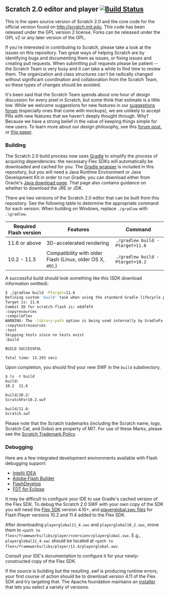 ## Scratch 2.0 editor and player [![Build Status](https://api.travis-ci.org/LLK/scratch-flash.svg?branch=master)](https://travis-ci.org/LLK/scratch-flash)
This is the open source version of Scratch 2.0 and the core code for the official version found on http://scratch.mit.edu. This code has been released under the GPL version 2 license. Forks can be released under the GPL v2 or any later version of the GPL.

If you're interested in contributing to Scratch, please take a look at the issues on this repository. Two great ways of helping Scratch are by identifying bugs and documenting them as issues, or fixing issues and creating pull requests. When submitting pull requests please be patient -- the Scratch Team is very busy and it can take a while to find time to review them. The organization and class structures can't be radically changed without significant coordination and collaboration from the Scratch Team, so these types of changes should be avoided.

It's been said that the Scratch Team spends about one hour of design discussion for every pixel in Scratch, but some think that estimate is a little low. While we welcome suggestions for new features in our <a href="http://scratch.mit.edu/discuss/1/">suggestions forum</a> (especially ones that come with mockups), we are unlikely to accept PRs with new features that we haven't deeply thought through. Why? Because we have a strong belief in the value of keeping things simple for new users. To learn more about our design philosophy, see this <a href="http://scratch.mit.edu/discuss/post/1576/">forum post<a>, or <a href="http://web.media.mit.edu/~jmaloney/papers/ScratchLangAndEnvironment.pdf">this paper</a>.

### Building

The Scratch 2.0 build process now uses [Gradle](http://gradle.org/) to simplify the process of acquiring dependencies: the necessary Flex SDKs will automatically be downloaded and cached for you. The [Gradle wrapper](https://docs.gradle.org/current/userguide/gradle_wrapper.html) is included in this repository, but you will need a Java Runtime Environment or Java Development Kit in order to run Gradle; you can download either from Oracle's [Java download page](http://www.oracle.com/technetwork/java/javase/downloads/index.html). That page also contains guidance on whether to download the JRE or JDK.

There are two versions of the Scratch 2.0 editor that can be built from this repository. See the following table to determine the appropriate command for each version. When building on Windows, replace `./gradlew` with `.\gradlew`.

Required Flash version | Features | Command
--- | --- | ---
11.6 or above | 3D-accelerated rendering | `./gradlew build -Ptarget=11.6`
10.2 - 11.5 | Compatibility with older Flash (Linux, older OS X, etc.) | `./gradlew build -Ptarget=10.2`

A successful build should look something like this (SDK download information omitted):

```sh
$ ./gradlew build -Ptarget=11.6
Defining custom 'build' task when using the standard Gradle lifecycle plugins has been deprecated and is scheduled to be removed in Gradle 3.0
Target is: 11.6
Commit ID for scratch-flash is: e6df4f4
:copyresources
:compileFlex
WARNING: The -library-path option is being used internally by GradleFx. Alternative: specify the library as a 'merged' Gradle dependendency
:copytestresources
:test
Skipping tests since no tests exist
:build

BUILD SUCCESSFUL

Total time: 13.293 secs
```

Upon completion, you should find your new SWF in the `build` subdirectory.

```sh
$ ls -R build
build:
10.2  11.6

build/10.2:
ScratchFor10.2.swf

build/11.6:
Scratch.swf
```

Please note that the Scratch trademarks (including the Scratch name, logo, Scratch Cat, and Gobo) are property of MIT. For use of these Marks, please see the [Scratch Trademark Policy](http://wiki.scratch.mit.edu/wiki/Scratch_1.4_Source_Code#Scratch_Trademark_Policy).
### Debugging
Here are a few integrated development environments available with Flash debugging support:
* [Intellij IDEA](http://www.jetbrains.com/idea/features/flex_ide.html)
* [Adobe Flash Builder](http://www.adobe.com/products/flash-builder.html)
* [FlashDevelop](http://www.flashdevelop.org/)
* [FDT for Eclipse](http://fdt.powerflasher.com/)

It may be difficult to configure your IDE to use Gradle's cached version of the Flex SDK. To debug the Scratch 2.0 SWF with your own copy of the SDK you will need the [Flex SDK](http://flex.apache.org/) version 4.10+, and [playerglobal.swc files](http://helpx.adobe.com/flash-player/kb/archived-flash-player-versions.html#playerglobal) for Flash Player versions 10.2 and 11.4 added to the Flex SDK.

After downloading ``playerglobal11_4.swc`` and ``playerglobal10_2.swc``, move them to ``<path to flex>/frameworks/libs/player/<version>/playerglobal.swc``. E.g., ``playerglobal11_4.swc`` should be located at ``<path to flex>/frameworks/libs/player/11.4/playerglobal.swc``.

Consult your IDE's documentation to configure it for your newly-constructed copy of the Flex SDK.

If the source is building but the resulting .swf is producing runtime errors, your first course of action should be to download version 4.11 of the Flex SDK and try targeting that. The Apache foundation maintains an [installer](http://flex.apache.org/installer.html) that lets you select a variety of versions.
